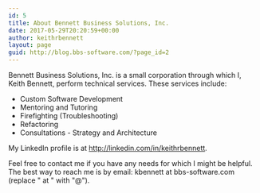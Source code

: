 ```yaml
---
id: 5
title: About Bennett Business Solutions, Inc.
date: 2017-05-29T20:20:59+00:00
author: keithrbennett
layout: page
guid: http://blog.bbs-software.com/?page_id=2
---
```

Bennett Business Solutions, Inc. is a small corporation through which I, Keith Bennett, perform technical services. These services include:

  * Custom Software Development
  * Mentoring and Tutoring
  * Firefighting (Troubleshooting)
  * Refactoring
  * Consultations - Strategy and Architecture

My LinkedIn profile is at http://linkedin.com/in/keithrbennett.

Feel free to contact me if you have any needs for which I might be helpful. The best way to reach me is by email: kbennett at bbs-software.com (replace " at " with "@").

&nbsp;

&nbsp;